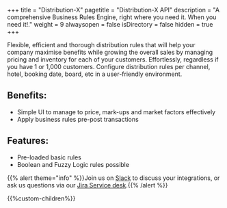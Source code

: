 +++
title = "Distribution-X"
pagetitle = "Distribution-X API"
description = "A comprehensive Business Rules Engine, right where you need it. When you need it!."
weight = 9
alwaysopen = false
isDirectory = false
hidden = true
+++

Flexible, efficient and thorough distribution rules that will help your company maximise benefits while growing the overall sales by managing pricing and inventory for each of your customers. Effortlessly, regardless if you have 1 or 1,000 customers. Configure distribution rules per channel, hotel, booking date, board, etc in a user-friendly environment.

## Benefits:

* Simple UI to manage to price, mark-ups and market factors effectively
* Apply business rules pre-post transactions

## Features:

* Pre-loaded basic rules
* Boolean and Fuzzy Logic rules possible


{{% alert theme="info" %}}Join us on [Slack](https://slack.travelgatex.com/) to discuss your integrations, or ask us questions via our [Jira Service desk](https://xmltravelgate.atlassian.net/servicedesk/customer/portal/7).{{% /alert %}}

{{%custom-children%}}
